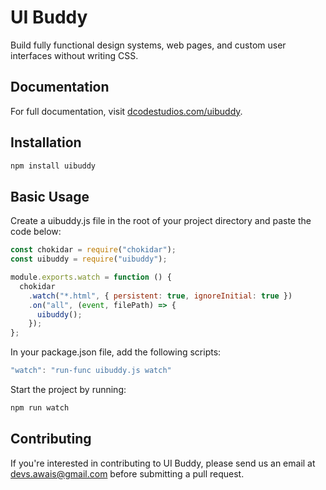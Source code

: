 # UI Buddy

Build fully functional design systems, web pages, and custom user interfaces without writing CSS.

## Documentation

For full documentation, visit [dcodestudios.com/uibuddy](http://dcodestudios.com/uibuddy).

## Installation

```javascript
npm install uibuddy
```

## Basic Usage

Create a uibuddy.js file in the root of your project directory and paste the code below:

```javascript
const chokidar = require("chokidar");
const uibuddy = require("uibuddy");

module.exports.watch = function () {
  chokidar
    .watch("*.html", { persistent: true, ignoreInitial: true })
    .on("all", (event, filePath) => {
      uibuddy();
    });
};
```

In your package.json file, add the following scripts:

```javascript
"watch": "run-func uibuddy.js watch"
```

Start the project by running:

```javascript
npm run watch
```

## Contributing

If you're interested in contributing to UI Buddy, please send us an email at [devs.awais@gmail.com](mailto:devs.awais@gmail.com) before submitting a pull request.
